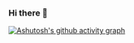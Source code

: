### Hi there 👋

[![Ashutosh's github activity graph](https://activity-graph.herokuapp.com/graph?username=kensoz)](https://github.com/ashutosh00710/github-readme-activity-graph)
